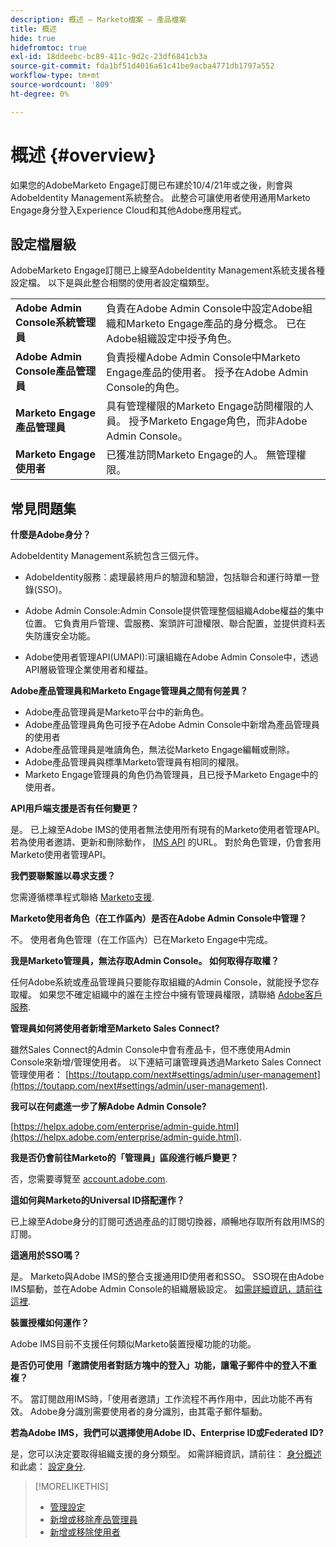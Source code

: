 ```yaml
---
description: 概述 — Marketo檔案 — 產品檔案
title: 概述
hide: true
hidefromtoc: true
exl-id: 18ddeebc-bc89-411c-9d2c-23df6841cb3a
source-git-commit: fda1bf51d4016a61c41be9acba4771db1797a552
workflow-type: tm+mt
source-wordcount: '809'
ht-degree: 0%

---
```


# 概述 {#overview}

如果您的AdobeMarketo Engage訂閱已布建於10/4/21年或之後，則會與AdobeIdentity Management系統整合。 此整合可讓使用者使用通用Marketo Engage身分登入Experience Cloud和其他Adobe應用程式。

## 設定檔層級

AdobeMarketo Engage訂閱已上線至AdobeIdentity Management系統支援各種設定檔。 以下是與此整合相關的使用者設定檔類型。

<table>
 <tr>
  <td><strong>Adobe Admin Console系統管理員</strong></td>
  <td>負責在Adobe Admin Console中設定Adobe組織和Marketo Engage產品的身分概念。 已在Adobe組織設定中授予角色。</td>
 </tr>
 <tr>
  <td><strong>Adobe Admin Console產品管理員</strong></td>
  <td>負責授權Adobe Admin Console中Marketo Engage產品的使用者。 授予在Adobe Admin Console的角色。</td>
 </tr>
 <tr>
  <td><strong>Marketo Engage產品管理員</strong></td>
  <td>具有管理權限的Marketo Engage訪問權限的人員。 授予Marketo Engage角色，而非Adobe Admin Console。</td>
 </tr>
 <tr>
  <td><strong>Marketo Engage使用者</strong></td>
  <td>已獲准訪問Marketo Engage的人。 無管理權限。</td>
 </tr>
</table>

## 常見問題集

**什麼是Adobe身分？**

AdobeIdentity Management系統包含三個元件。

* AdobeIdentity服務：處理最終用戶的驗證和驗證，包括聯合和運行時單一登錄(SSO)。

* Adobe Admin Console:Admin Console提供管理整個組織Adobe權益的集中位置。 它負責用戶管理、雲服務、案頭許可證權限、聯合配置，並提供資料丟失防護安全功能。

* Adobe使用者管理API(UMAPI):可讓組織在Adobe Admin Console中，透過API層級管理企業使用者和權益。

**Adobe產品管理員和Marketo Engage管理員之間有何差異？**

* Adobe產品管理員是Marketo平台中的新角色。
* Adobe產品管理員角色可授予在Adobe Admin Console中新增為產品管理員的使用者
* Adobe產品管理員是唯讀角色，無法從Marketo Engage編輯或刪除。
* Adobe產品管理員與標準Marketo管理員有相同的權限。
* Marketo Engage管理員的角色仍為管理員，且已授予Marketo Engage中的使用者。

**API用戶端支援是否有任何變更？**

是。 已上線至Adobe IMS的使用者無法使用所有現有的Marketo使用者管理API。 若為使用者邀請、更新和刪除動作， [IMS API](https://www.adobe.io/apis/experienceplatform/umapi-new.html) 的URL。 對於角色管理，仍會套用Marketo使用者管理API。

**我們要聯繫誰以尋求支援？**

您需遵循標準程式聯絡 [Marketo支援](https://nation.marketo.com/t5/support/ct-p/Support).

**Marketo使用者角色（在工作區內）是否在Adobe Admin Console中管理？**

不。 使用者角色管理（在工作區內）已在Marketo Engage中完成。

**我是Marketo管理員，無法存取Admin Console。 如何取得存取權？**

任何Adobe系統或產品管理員只要能存取組織的Admin Console，就能授予您存取權。 如果您不確定組織中的誰在主控台中擁有管理員權限，請聯絡 [Adobe客戶服務](https://helpx.adobe.com/contact.html).

**管理員如何將使用者新增至Marketo Sales Connect?**

雖然Sales Connect的Admin Console中會有產品卡，但不應使用Admin Console來新增/管理使用者。 以下連結可讓管理員透過Marketo Sales Connect管理使用者： [https://toutapp.com/next#settings/admin/user-management](https://toutapp.com/next#settings/admin/user-management).

**我可以在何處進一步了解Adobe Admin Console?**

[https://helpx.adobe.com/enterprise/admin-guide.html](https://helpx.adobe.com/enterprise/admin-guide.html).

**我是否仍會前往Marketo的「管理員」區段進行帳戶變更？**

否，您需要導覽至 [account.adobe.com](https://account.adobe.com).

**這如何與Marketo的Universal ID搭配運作？**

已上線至Adobe身分的訂閱可透過產品的訂閱切換器，順暢地存取所有啟用IMS的訂閱。

**這適用於SSO嗎？**

是。 Marketo與Adobe IMS的整合支援通用ID使用者和SSO。 SSO現在由Adobe IMS驅動，並在Adobe Admin Console的組織層級設定。 [如需詳細資訊，請前往這裡](https://helpx.adobe.com/enterprise/using/set-up-identity.html).

**裝置授權如何運作？**

Adobe IMS目前不支援任何類似Marketo裝置授權功能的功能。

**是否仍可使用「邀請使用者對話方塊中的登入」功能，讓電子郵件中的登入不重複？**

不。 當訂閱啟用IMS時，「使用者邀請」工作流程不再作用中，因此功能不再有效。 Adobe身分識別需要使用者的身分識別，由其電子郵件驅動。

**若為Adobe IMS，我們可以選擇使用Adobe ID、Enterprise ID或Federated ID?**

是，您可以決定要取得組織支援的身分類型。 如需詳細資訊，請前往： [身分概述](https://helpx.adobe.com/enterprise/using/identity.html) 和此處： [設定身分](https://helpx.adobe.com/enterprise/using/set-up-identity.html).

>[!MORELIKETHIS]
>
>* [管理設定](/help/marketo/product-docs/administration/marketo-with-adobe-identity/admin-setup.md)
>* [新增或移除產品管理員](/help/marketo/product-docs/administration/marketo-with-adobe-identity/add-or-remove-a-product-admin.md)
>* [新增或移除使用者](/help/marketo/product-docs/administration/marketo-with-adobe-identity/add-or-remove-a-user.md)

